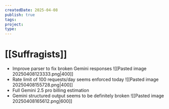```yaml
---
createdDate: 2025-04-08
publish: true
tags: 
project: 
type:
---
```

# [[Suffragists]]
- Improve parser to fix broken Gemini responses
![[Pasted image 20250408123333.png|400]]
- Rate limit of 100 requests/day seems enforced today
![[Pasted image 20250408155728.png|400]]
- Full Gemini 2.5 pro billing estimation
- Gemini structured output seems to be definitely broken
![[Pasted image 20250408165612.png|600]]